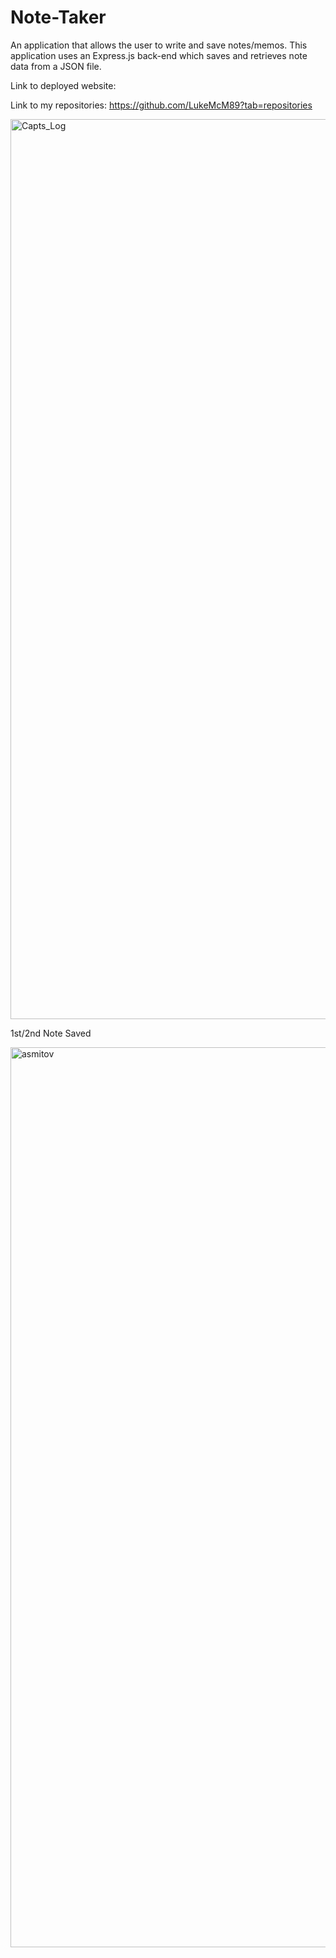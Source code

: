 # Note-Taker
An application that allows the user to write and save notes/memos. This application uses an Express.js back-end which saves and retrieves note data from a JSON file.


Link to deployed website:

Link to my repositories: https://github.com/LukeMcM89?tab=repositories

<img width="1440" alt="Capts_Log" src="https://user-images.githubusercontent.com/80003989/129965537-80a1f038-341c-4762-b3ad-f5878e731cf4.png">

1st/2nd Note Saved

<img width="1440" alt="asmitov" src="https://user-images.githubusercontent.com/80003989/129967580-cb74b27c-70f8-4f69-afe9-fb5b30099255.png">
